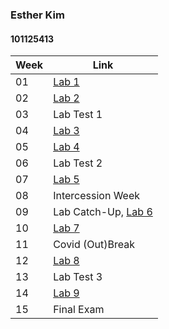### Esther Kim 
#### 101125413

Week | Link 
--- | ---
01 | [Lab 1](./wk1)
02 | [Lab 2](./wk2)
03 | Lab Test 1
04 | [Lab 3](./wk4)
05 | [Lab 4](./wk5)
06 | Lab Test 2 
07 | [Lab 5](./wk7)
08 | Intercession Week
09 | Lab Catch-Up, [Lab 6](./wk9)
10 | [Lab 7](./wk10)
11 | Covid (Out)Break
12 | [Lab 8](./wk12)
13 | Lab Test 3
14 | [Lab 9](./wk13)
15 | Final Exam
